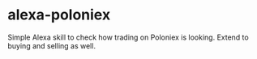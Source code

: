# alexa-poloniex
Simple Alexa skill to check how trading on Poloniex is looking.
Extend to buying and selling as well.
